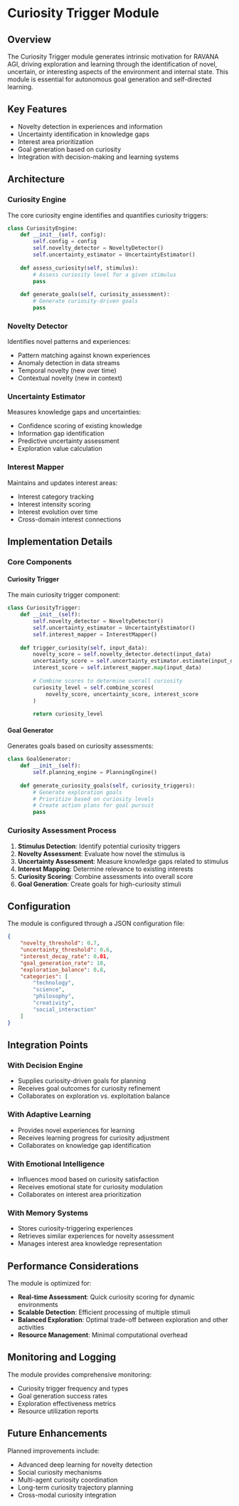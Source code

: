 # Curiosity Trigger Module

## Overview

The Curiosity Trigger module generates intrinsic motivation for RAVANA AGI, driving exploration and learning through the identification of novel, uncertain, or interesting aspects of the environment and internal state. This module is essential for autonomous goal generation and self-directed learning.

## Key Features

- Novelty detection in experiences and information
- Uncertainty identification in knowledge gaps
- Interest area prioritization
- Goal generation based on curiosity
- Integration with decision-making and learning systems

## Architecture

### Curiosity Engine

The core curiosity engine identifies and quantifies curiosity triggers:

```python
class CuriosityEngine:
    def __init__(self, config):
        self.config = config
        self.novelty_detector = NoveltyDetector()
        self.uncertainty_estimator = UncertaintyEstimator()
    
    def assess_curiosity(self, stimulus):
        # Assess curiosity level for a given stimulus
        pass
    
    def generate_goals(self, curiosity_assessment):
        # Generate curiosity-driven goals
        pass
```

### Novelty Detector

Identifies novel patterns and experiences:

- Pattern matching against known experiences
- Anomaly detection in data streams
- Temporal novelty (new over time)
- Contextual novelty (new in context)

### Uncertainty Estimator

Measures knowledge gaps and uncertainties:

- Confidence scoring of existing knowledge
- Information gap identification
- Predictive uncertainty assessment
- Exploration value calculation

### Interest Mapper

Maintains and updates interest areas:

- Interest category tracking
- Interest intensity scoring
- Interest evolution over time
- Cross-domain interest connections

## Implementation Details

### Core Components

#### Curiosity Trigger

The main curiosity trigger component:

```python
class CuriosityTrigger:
    def __init__(self):
        self.novelty_detector = NoveltyDetector()
        self.uncertainty_estimator = UncertaintyEstimator()
        self.interest_mapper = InterestMapper()
    
    def trigger_curiosity(self, input_data):
        novelty_score = self.novelty_detector.detect(input_data)
        uncertainty_score = self.uncertainty_estimator.estimate(input_data)
        interest_score = self.interest_mapper.map(input_data)
        
        # Combine scores to determine overall curiosity
        curiosity_level = self.combine_scores(
            novelty_score, uncertainty_score, interest_score
        )
        
        return curiosity_level
```

#### Goal Generator

Generates goals based on curiosity assessments:

```python
class GoalGenerator:
    def __init__(self):
        self.planning_engine = PlanningEngine()
    
    def generate_curiosity_goals(self, curiosity_triggers):
        # Generate exploration goals
        # Prioritize based on curiosity levels
        # Create action plans for goal pursuit
        pass
```

### Curiosity Assessment Process

1. **Stimulus Detection**: Identify potential curiosity triggers
2. **Novelty Assessment**: Evaluate how novel the stimulus is
3. **Uncertainty Assessment**: Measure knowledge gaps related to stimulus
4. **Interest Mapping**: Determine relevance to existing interests
5. **Curiosity Scoring**: Combine assessments into overall score
6. **Goal Generation**: Create goals for high-curiosity stimuli

## Configuration

The module is configured through a JSON configuration file:

```json
{
    "novelty_threshold": 0.7,
    "uncertainty_threshold": 0.6,
    "interest_decay_rate": 0.01,
    "goal_generation_rate": 10,
    "exploration_balance": 0.8,
    "categories": [
        "technology",
        "science",
        "philosophy",
        "creativity",
        "social_interaction"
    ]
}
```

## Integration Points

### With Decision Engine

- Supplies curiosity-driven goals for planning
- Receives goal outcomes for curiosity refinement
- Collaborates on exploration vs. exploitation balance

### With Adaptive Learning

- Provides novel experiences for learning
- Receives learning progress for curiosity adjustment
- Collaborates on knowledge gap identification

### With Emotional Intelligence

- Influences mood based on curiosity satisfaction
- Receives emotional state for curiosity modulation
- Collaborates on interest area prioritization

### With Memory Systems

- Stores curiosity-triggering experiences
- Retrieves similar experiences for novelty assessment
- Manages interest area knowledge representation

## Performance Considerations

The module is optimized for:

- **Real-time Assessment**: Quick curiosity scoring for dynamic environments
- **Scalable Detection**: Efficient processing of multiple stimuli
- **Balanced Exploration**: Optimal trade-off between exploration and other activities
- **Resource Management**: Minimal computational overhead

## Monitoring and Logging

The module provides comprehensive monitoring:

- Curiosity trigger frequency and types
- Goal generation success rates
- Exploration effectiveness metrics
- Resource utilization reports

## Future Enhancements

Planned improvements include:

- Advanced deep learning for novelty detection
- Social curiosity mechanisms
- Multi-agent curiosity coordination
- Long-term curiosity trajectory planning
- Cross-modal curiosity integration